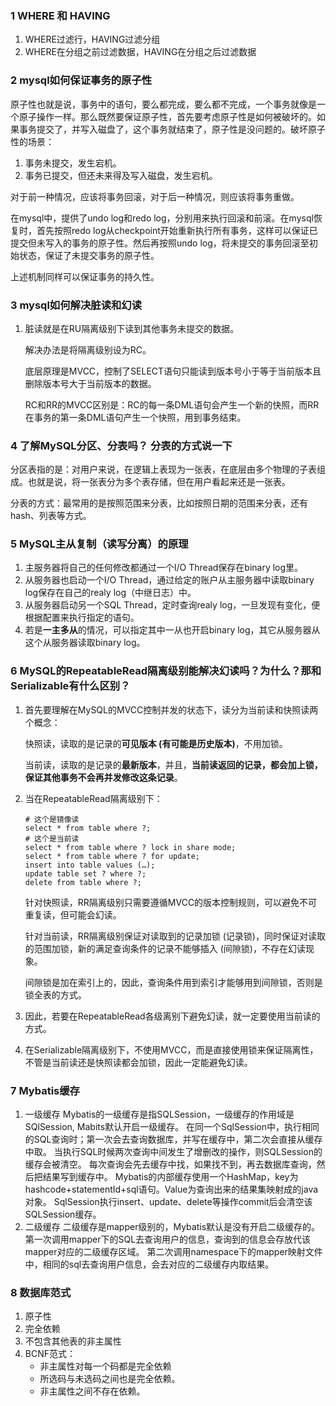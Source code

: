 ### 1 WHERE 和 HAVING

1. WHERE过滤行，HAVING过滤分组
2. WHERE在分组之前过滤数据，HAVING在分组之后过滤数据



### 2 mysql如何保证事务的原子性

原子性也就是说，事务中的语句，要么都完成，要么都不完成，一个事务就像是一个原子操作一样。那么既然要保证原子性，首先要考虑原子性是如何被破坏的。如果事务提交了，并写入磁盘了，这个事务就结束了，原子性是没问题的。破坏原子性的场景：

1. 事务未提交，发生宕机。
2. 事务已提交，但还未来得及写入磁盘，发生宕机。

对于前一种情况，应该将事务回滚，对于后一种情况，则应该将事务重做。

在mysql中，提供了undo log和redo log，分别用来执行回滚和前滚。在mysql恢复时，首先按照redo log从checkpoint开始重新执行所有事务，这样可以保证已提交但未写入的事务的原子性。然后再按照undo log，将未提交的事务回滚至初始状态，保证了未提交事务的原子性。

上述机制同样可以保证事务的持久性。



### 3 mysql如何解决脏读和幻读

1. 脏读就是在RU隔离级别下读到其他事务未提交的数据。

   解决办法是将隔离级别设为RC。

   底层原理是MVCC，控制了SELECT语句只能读到版本号小于等于当前版本且删除版本号大于当前版本的数据。

   RC和RR的MVCC区别是：RC的每一条DML语句会产生一个新的快照，而RR在事务的第一条DML语句产生一个快照，用到事务结束。




### 4 了解MySQL分区、分表吗？  分表的方式说一下

分区表指的是：对用户来说，在逻辑上表现为一张表，在底层由多个物理的子表组成。也就是说，将一张表分为多个表存储，但在用户看起来还是一张表。

分表的方式：最常用的是按照范围来分表，比如按照日期的范围来分表，还有hash、列表等方式。

### 5 MySQL主从复制（读写分离）的原理

1. 主服务器将自己的任何修改都通过一个I/O Thread保存在binary log里。
2. 从服务器也启动一个I/O Thread，通过给定的账户从主服务器中读取binary log保存在自己的realy log（中继日志）中。
3. 从服务器启动另一个SQL Thread，定时查询realy log，一旦发现有变化，便根据配置来执行指定的语句。
4. 若是**一主多从**的情况，可以指定其中一从也开启binary log，其它从服务器从这个从服务器读取binary log。

### 6 MySQL的RepeatableRead隔离级别能解决幻读吗？为什么？那和Serializable有什么区别？

1. 首先要理解在MySQL的MVCC控制并发的状态下，读分为当前读和快照读两个概念：

   快照读，读取的是记录的**可见版本 (有可能是历史版本)**，不用加锁。

   当前读，读取的是记录的**最新版本**，并且，**当前读返回的记录，都会加上锁，保证其他事务不会再并发修改这条记录**。

2. 当在RepeatableRead隔离级别下：

   ```mysql
   # 这个是镜像读
   select * from table where ?;
   # 这个是当前读
   select * from table where ? lock in share mode;
   select * from table where ? for update;
   insert into table values (…);
   update table set ? where ?;
   delete from table where ?;
   ```

   针对快照读，RR隔离级别只需要遵循MVCC的版本控制规则，可以避免不可重复读，但可能会幻读。

   针对当前读，RR隔离级别保证对读取到的记录加锁 (记录锁)，同时保证对读取的范围加锁，新的满足查询条件的记录不能够插入 (间隙锁)，不存在幻读现象。

   间隙锁是加在索引上的，因此，查询条件用到索引才能够用到间隙锁，否则是锁全表的方式。

3. 因此，若要在RepeatableRead各级离别下避免幻读，就一定要使用当前读的方式。

4. 在Serializable隔离级别下，不使用MVCC，而是直接使用锁来保证隔离性，不管是当前读还是快照读都会加锁，因此一定能避免幻读。



### 7 Mybatis缓存

1. 一级缓存 Mybatis的一级缓存是指SQLSession，一级缓存的作用域是SQlSession, Mabits默认开启一级缓存。 在同一个SqlSession中，执行相同的SQL查询时；第一次会去查询数据库，并写在缓存中，第二次会直接从缓存中取。 当执行SQL时候两次查询中间发生了增删改的操作，则SQLSession的缓存会被清空。 每次查询会先去缓存中找，如果找不到，再去数据库查询，然后把结果写到缓存中。 Mybatis的内部缓存使用一个HashMap，key为hashcode+statementId+sql语句。Value为查询出来的结果集映射成的java对象。 SqlSession执行insert、update、delete等操作commit后会清空该SQLSession缓存。
2. 二级缓存 二级缓存是mapper级别的，Mybatis默认是没有开启二级缓存的。 第一次调用mapper下的SQL去查询用户的信息，查询到的信息会存放代该mapper对应的二级缓存区域。 第二次调用namespace下的mapper映射文件中，相同的sql去查询用户信息，会去对应的二级缓存内取结果。



### 8 数据库范式

1. 原子性
2. 完全依赖
3. 不包含其他表的非主属性
4. BCNF范式：
   - 非主属性对每一个码都是完全依赖
   - 所选码与未选码之间也是完全依赖。
   - 非主属性之间不存在依赖。